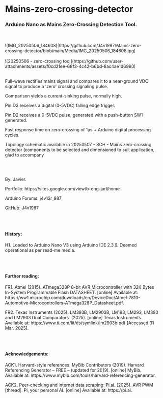 # Mains-zero-crossing-detector
<h3>Arduino Nano as Mains Zero-Crossing Detection Tool.</h3>
<br></br>
![IMG_20250506_184608](https://github.com/J4v1987/Mains-zero-crossing-detector/blob/main/Media/IMG_20250506_184608.jpg)
<br></br>
![20250506 - zero-crossing tool](https://github.com/user-attachments/assets/f0cd21ee-68f3-4c42-b6bd-8ac4ae1d6990)
<br></br>
<p>Full-wave rectifies mains signal and compares it to a near-ground VDC signal to produce a 'zero' crossing signaling pulse.</p>
<p>Comparison yields a current-sinking pulse, normally high.</p>
<p>Pin D3 receives a digital (0-5VDC) falling edge trigger.</p>
<p>Pin D2 receives a 0-5VDC pulse, generated with a push-button SW1 generated.</p>
<p>Fast response time on zero-crossing of 1µs + Arduino digital processing cycles.</p>
<p>Topology schematic available in 20250507 - SCH - Mains zero-crossing detector (components to be selected and dimensioned to suit application, glad to accompany</p>
<br></br>
<p>By: Javier.</p>
<p>Portfolio: https://sites.google.com/view/b-eng-jarl/home</p>
<p>Arduino Forums: j4v13r_987</p>
<p>GitHub: J4v1987</p>
<br></br>
<h4>History:</h4>
  <p>H1. Loaded to Arduino Nano V3 using Arduino IDE 2.3.6. Deemed operational as per read-me media.</p>
<br></br>
<h4>Further reading:</h4>
  <p>FR1. Atmel (2015). ATmega328P 8-bit AVR Microcontroller with 32K Bytes In-System Programmable Flash DATASHEET. [online] Available at: https://ww1.microchip.com/downloads/en/DeviceDoc/Atmel-7810-Automotive-Microcontrollers-ATmega328P_Datasheet.pdf.</p>
  <p>FR2. Texas Instruments (2025). LM393B, LM2903B, LM193, LM293, LM393 and LM2903 Dual Comparators. (2025). [online] Texas Instruments. Available at: https://www.ti.com/lit/ds/symlink/lm2903b.pdf [Accessed 31 Mar. 2025].</p>
<br></br>
<h4>Acknowledgements:</h4>
  <p>ACK1. Harvard-style references: MyBib Contributors (2019). Harvard Referencing Generator – FREE – (updated for 2019). [online] MyBib. Available at: https://www.mybib.com/tools/harvard-referencing-generator.</p>
  <p>ACK2. Peer-checking and internet data scraping: Pi.ai. (2025). AVR PWM [thread]. Pi, your personal AI. [online] Available at: https://pi.ai.</p>

